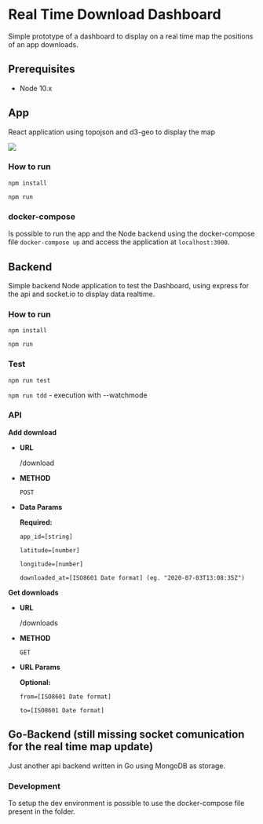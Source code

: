 # Real Time Download Dashboard
Simple prototype of a dashboard to display on a real time map the positions of an app downloads.


## Prerequisites
- Node 10.x


## App
React application using topojson and d3-geo to display the map

![](https://i.ibb.co/xMVzb1z/dashboard.png)


### How to run

`npm install`

`npm run`

### docker-compose
Is possible to run the app and the Node backend using the docker-compose file `docker-compose up` and access the application at `localhost:3000`.


## Backend
Simple backend Node application to test the Dashboard, using express for the api and socket.io to display data realtime.

### How to run

`npm install`

`npm run`

### Test

`npm run test`

`npm run tdd` - execution with --watchmode

### API
**Add download**

* **URL**

  /download

* **METHOD**

  `POST`

* **Data Params**

  **Required:**
  
  `app_id=[string]`

  `latitude=[number]`

  `longitude=[number]`

  `downloaded_at=[ISO8601 Date format] (eg. "2020-07-03T13:08:35Z")`


**Get downloads**

* **URL**

  /downloads

* **METHOD**

  `GET`

* **URL Params**

  **Optional:**
  
  `from=[ISO8601 Date format]`

  `to=[ISO8601 Date format]`



## Go-Backend (still missing socket comunication for the real time map update)
Just another api backend written in Go using MongoDB as storage.


### Development
To setup the dev environment is possible to use the docker-compose file present in the folder.

